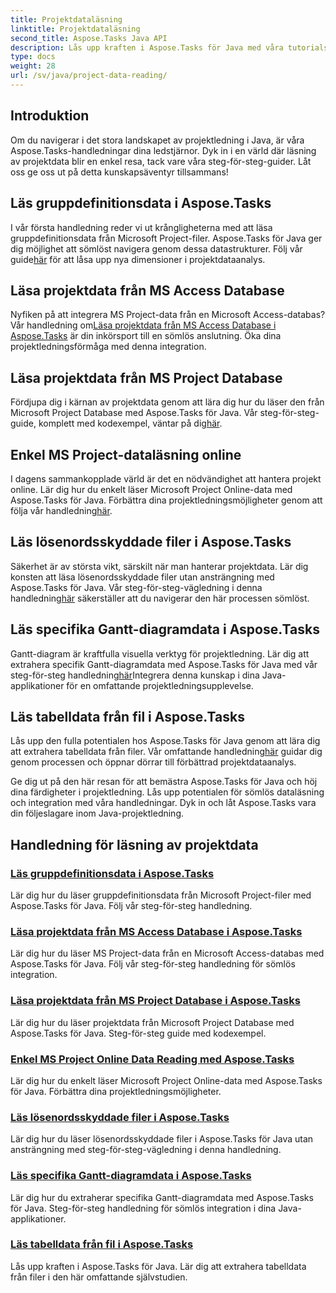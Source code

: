 ```yaml
---
title: Projektdataläsning
linktitle: Projektdataläsning
second_title: Aspose.Tasks Java API
description: Lås upp kraften i Aspose.Tasks för Java med våra tutorials! Från att läsa gruppdefinitioner till att extrahera Gantt-diagramdata, behärska sömlös integrering.
type: docs
weight: 28
url: /sv/java/project-data-reading/
---
```

## Introduktion
Om du navigerar i det stora landskapet av projektledning i Java, är våra Aspose.Tasks-handledningar dina ledstjärnor. Dyk in i en värld där läsning av projektdata blir en enkel resa, tack vare våra steg-för-steg-guider. Låt oss ge oss ut på detta kunskapsäventyr tillsammans!

## Läs gruppdefinitionsdata i Aspose.Tasks
 I vår första handledning reder vi ut krångligheterna med att läsa gruppdefinitionsdata från Microsoft Project-filer. Aspose.Tasks för Java ger dig möjlighet att sömlöst navigera genom dessa datastrukturer. Följ vår guide[här](./read-group-definition/) för att låsa upp nya dimensioner i projektdataanalys.

## Läsa projektdata från MS Access Database
 Nyfiken på att integrera MS Project-data från en Microsoft Access-databas? Vår handledning om[Läsa projektdata från MS Access Database i Aspose.Tasks](./read-access-database/) är din inkörsport till en sömlös anslutning. Öka dina projektledningsförmåga med denna integration.

## Läsa projektdata från MS Project Database
Fördjupa dig i kärnan av projektdata genom att lära dig hur du läser den från Microsoft Project Database med Aspose.Tasks för Java. Vår steg-för-steg-guide, komplett med kodexempel, väntar på dig[här](./read-project-database/).

## Enkel MS Project-dataläsning online
 I dagens sammankopplade värld är det en nödvändighet att hantera projekt online. Lär dig hur du enkelt läser Microsoft Project Online-data med Aspose.Tasks för Java. Förbättra dina projektledningsmöjligheter genom att följa vår handledning[här](./read-project-online/).

## Läs lösenordsskyddade filer i Aspose.Tasks
 Säkerhet är av största vikt, särskilt när man hanterar projektdata. Lär dig konsten att läsa lösenordsskyddade filer utan ansträngning med Aspose.Tasks för Java. Vår steg-för-steg-vägledning i denna handledning[här](./read-password-protected/) säkerställer att du navigerar den här processen sömlöst.

## Läs specifika Gantt-diagramdata i Aspose.Tasks
 Gantt-diagram är kraftfulla visuella verktyg för projektledning. Lär dig att extrahera specifik Gantt-diagramdata med Aspose.Tasks för Java med vår steg-för-steg handledning[här](./read-specific-gantt-chart-data/)Integrera denna kunskap i dina Java-applikationer för en omfattande projektledningsupplevelse.

## Läs tabelldata från fil i Aspose.Tasks
 Lås upp den fulla potentialen hos Aspose.Tasks för Java genom att lära dig att extrahera tabelldata från filer. Vår omfattande handledning[här](./read-table-data/) guidar dig genom processen och öppnar dörrar till förbättrad projektdataanalys.

Ge dig ut på den här resan för att bemästra Aspose.Tasks för Java och höj dina färdigheter i projektledning. Lås upp potentialen för sömlös dataläsning och integration med våra handledningar. Dyk in och låt Aspose.Tasks vara din följeslagare inom Java-projektledning.

## Handledning för läsning av projektdata
### [Läs gruppdefinitionsdata i Aspose.Tasks](./read-group-definition/)
Lär dig hur du läser gruppdefinitionsdata från Microsoft Project-filer med Aspose.Tasks för Java. Följ vår steg-för-steg handledning.
### [Läsa projektdata från MS Access Database i Aspose.Tasks](./read-access-database/)
Lär dig hur du läser MS Project-data från en Microsoft Access-databas med Aspose.Tasks för Java. Följ vår steg-för-steg handledning för sömlös integration.
### [Läsa projektdata från MS Project Database i Aspose.Tasks](./read-project-database/)
Lär dig hur du läser projektdata från Microsoft Project Database med Aspose.Tasks för Java. Steg-för-steg guide med kodexempel.
### [Enkel MS Project Online Data Reading med Aspose.Tasks](./read-project-online/)
Lär dig hur du enkelt läser Microsoft Project Online-data med Aspose.Tasks för Java. Förbättra dina projektledningsmöjligheter.
### [Läs lösenordsskyddade filer i Aspose.Tasks](./read-password-protected/)
Lär dig hur du läser lösenordsskyddade filer i Aspose.Tasks för Java utan ansträngning med steg-för-steg-vägledning i denna handledning.
### [Läs specifika Gantt-diagramdata i Aspose.Tasks](./read-specific-gantt-chart-data/)
Lär dig hur du extraherar specifika Gantt-diagramdata med Aspose.Tasks för Java. Steg-för-steg handledning för sömlös integration i dina Java-applikationer.
### [Läs tabelldata från fil i Aspose.Tasks](./read-table-data/)
Lås upp kraften i Aspose.Tasks för Java. Lär dig att extrahera tabelldata från filer i den här omfattande självstudien.
